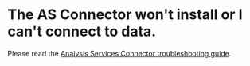 ﻿<properties 
   pageTitle="The AS Connector won't install or I can't connect to data."
   description="The AS Connector won't install or I can't connect to data."
   services="powerbi" 
   documentationCenter="" 
   authors="jastru" 
   manager="mblythe" 
   editor=""
   tags=""/>
 
<tags
   ms.service="powerbi"
   ms.devlang="NA"
   ms.topic="article"
   ms.tgt_pltfrm="NA"
   ms.workload="powerbi"
   ms.date="10/16/2015"
   ms.author="jastru"/>

# The AS Connector won't install or I can't connect to data.  

Please read the [Analysis Services Connector troubleshooting guide](powerbi-admin-troubleshoot-analysis-service-connector.md-troubleshooting-power-bi-analysis-service-connecto).  